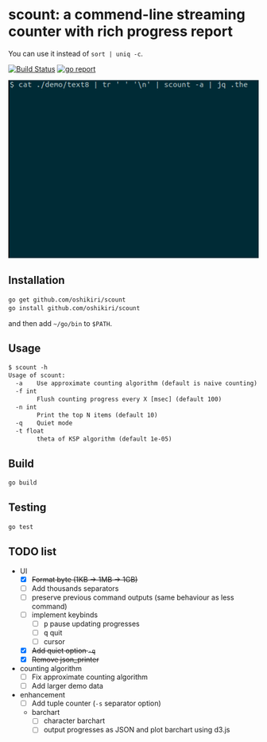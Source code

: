 scount: a commend-line streaming counter with rich progress report
==========

You can use it instead of `sort | uniq -c`.

[![Build Status](https://github.com/oshikiri/scount/workflows/Go/badge.svg)](https://github.com/oshikiri/scount/actions) [![go report](https://goreportcard.com/badge/github.com/oshikiri/scount)](https://goreportcard.com/report/github.com/oshikiri/scount)

![demo animation: approximate count using text8](demo/demo-text8-approximate-count.gif)


## Installation
```sh
go get github.com/oshikiri/scount
go install github.com/oshikiri/scount
```

and then add `~/go/bin` to `$PATH`.


## Usage
```
$ scount -h
Usage of scount:
  -a    Use approximate counting algorithm (default is naive counting)
  -f int
        Flush counting progress every X [msec] (default 100)
  -n int
        Print the top N items (default 10)
  -q    Quiet mode
  -t float
        theta of KSP algorithm (default 1e-05)
```


## Build
```sh
go build
```


## Testing
```sh
go test
```

## TODO list
- UI
    - [x] ~~Format byte (1KB -> 1MB -> 1GB)~~
    - [ ] Add thousands separators
    - [ ] preserve previous command outputs (same behaviour as less command)
    - [ ] implement keybinds
        - [ ] <kbd>p</kbd> pause updating progresses
        - [ ] <kbd>q</kbd> quit
        - [ ] cursor
    - [x] ~~Add quiet option `-q`~~
    - [x] ~~Remove json_printer~~
- counting algorithm
    - [ ] Fix approximate counting algorithm
    - [ ] Add larger demo data
- enhancement
    - [ ] Add tuple counter (`-s` separator option)
    - barchart
        - [ ] character barchart
        - [ ] output progresses as JSON and plot barchart using d3.js
